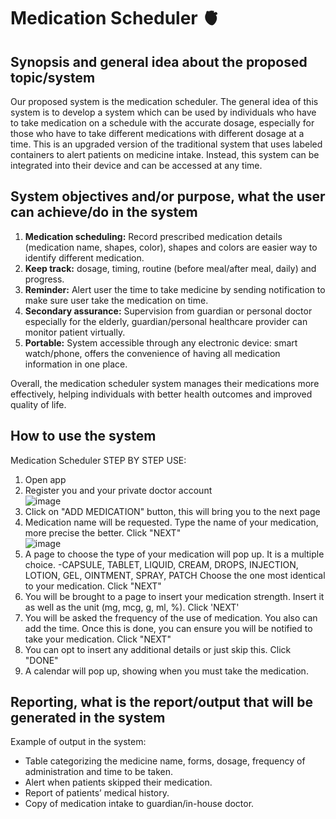 # Medication Scheduler :anatomical_heart: 

## Synopsis and general idea about the proposed topic/system
Our proposed system is the medication scheduler. The general idea of this system is to develop a system which can be used by individuals who have to take medication on a schedule with the accurate dosage, especially for those who have to take different medications with different dosage at a time. This is an upgraded version of the traditional system that uses labeled containers to alert patients on medicine intake. Instead, this system can be integrated into their device and can be accessed at any time.

## System objectives and/or purpose, what the user can achieve/do in the system
1. **Medication scheduling:** Record prescribed medication details (medication name, shapes, color), shapes and colors are easier way to identify different medication. 
2. **Keep track:** dosage, timing, routine (before meal/after meal, daily) and progress.
3. **Reminder:** Alert user the time to take medicine by sending notification to make sure user take the medication on time.
4. **Secondary assurance:** Supervision from guardian or personal doctor especially for the elderly, guardian/personal healthcare provider can monitor patient virtually.
5. **Portable:** System accessible through any electronic device: smart watch/phone, offers the convenience of having all medication information in one place.

Overall, the medication scheduler system manages their medications more effectively, helping individuals with better health outcomes and improved quality of life.

## How to use the system
Medication Scheduler STEP BY STEP USE:

1) Open app
2) Register you and your private doctor account <br>
![image](https://github.com/jjn7702/SECJ1023-PT2/assets/147676875/9ca82eac-5b6d-4d3c-b175-74fbc8c54e20)
3) Click on "ADD MEDICATION" button, this will bring you to the next page
4) Medication name will be requested. Type the name of your medication, more precise the better. Click "NEXT"<br>
![image](https://github.com/jjn7702/SECJ1023-PT2/assets/147676875/61fced65-1a44-4058-8782-2701aa3e672e)
5) A page to choose the type of your medication will pop up. It is a multiple choice. 
  -CAPSULE, TABLET, LIQUID, CREAM, DROPS, INJECTION, LOTION, GEL, OINTMENT, SPRAY, PATCH
  Choose the one most identical to your medication. Click "NEXT"
6) You will be brought to a page to insert your medication strength. Insert it as well as the unit (mg, mcg, g, ml, %). Click 'NEXT'
7) You will be asked the frequency of the use of medication. You also can add the time. Once this is done, you can ensure you
  will be notified to take your medication. Click "NEXT"
8) You can opt to insert any additional details or just skip this. Click "DONE"
9) A calendar will pop up, showing when you must take the medication.

## Reporting, what is the report/output that will be generated in the system
Example of output in the system:
- Table categorizing the medicine name, forms, dosage, frequency of administration and time to be taken.
- Alert when patients skipped their medication.
- Report of patients’ medical history.
- Copy of medication intake to guardian/in-house doctor.


